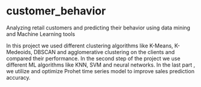 # customer_behavior
Analyzing retail customers and predicting their behavior using data mining and Machine Learning tools 

In this project we used different clustering algorithms like K-Means, K-Medeoids, DBSCAN and agglomerative clustering on the clients and compared their performance.
In the second step of the project we use different ML algorithms like KNN, SVM and neural networks.
In the last part , we utilize and optimize Prohet time series model to improve sales prediction accuracy.
